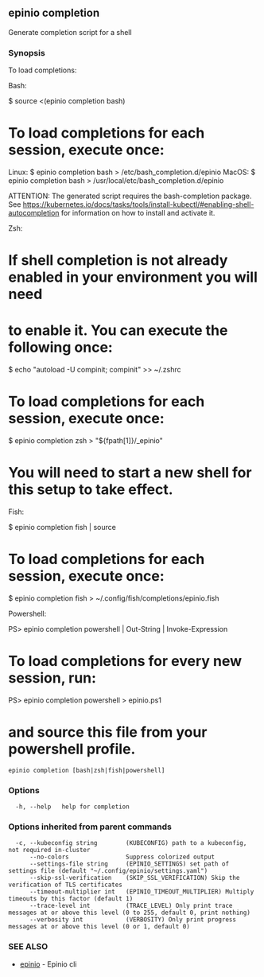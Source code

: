 ## epinio completion

Generate completion script for a shell

### Synopsis

To load completions:

Bash:

$ source <(epinio completion bash)

# To load completions for each session, execute once:
Linux:
  $ epinio completion bash > /etc/bash_completion.d/epinio
MacOS:
  $ epinio completion bash > /usr/local/etc/bash_completion.d/epinio

ATTENTION:
    The generated script requires the bash-completion package.
    See https://kubernetes.io/docs/tasks/tools/install-kubectl/#enabling-shell-autocompletion
    for information on how to install and activate it.

Zsh:

# If shell completion is not already enabled in your environment you will need
# to enable it.  You can execute the following once:

$ echo "autoload -U compinit; compinit" >> ~/.zshrc

# To load completions for each session, execute once:
$ epinio completion zsh > "${fpath[1]}/_epinio"

# You will need to start a new shell for this setup to take effect.

Fish:

$ epinio completion fish | source

# To load completions for each session, execute once:
$ epinio completion fish > ~/.config/fish/completions/epinio.fish

Powershell:

PS> epinio completion powershell | Out-String | Invoke-Expression

# To load completions for every new session, run:
PS> epinio completion powershell > epinio.ps1
# and source this file from your powershell profile.


```
epinio completion [bash|zsh|fish|powershell]
```

### Options

```
  -h, --help   help for completion
```

### Options inherited from parent commands

```
  -c, --kubeconfig string        (KUBECONFIG) path to a kubeconfig, not required in-cluster
      --no-colors                Suppress colorized output
      --settings-file string     (EPINIO_SETTINGS) set path of settings file (default "~/.config/epinio/settings.yaml")
      --skip-ssl-verification    (SKIP_SSL_VERIFICATION) Skip the verification of TLS certificates
      --timeout-multiplier int   (EPINIO_TIMEOUT_MULTIPLIER) Multiply timeouts by this factor (default 1)
      --trace-level int          (TRACE_LEVEL) Only print trace messages at or above this level (0 to 255, default 0, print nothing)
      --verbosity int            (VERBOSITY) Only print progress messages at or above this level (0 or 1, default 0)
```

### SEE ALSO

* [epinio](epinio.md)	 - Epinio cli

